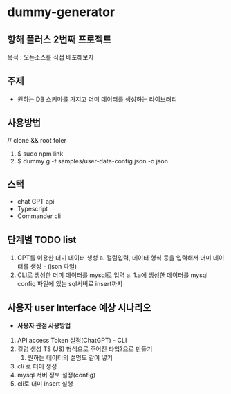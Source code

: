 # dummy-generator
## 항해 플러스 2번째 프로젝트
목적 : 오픈소스를 직접 배포해보자

## 주제 
- 원하는 DB 스키마를 가지고 더미 데이터를 생성하는 라이브러리

## 사용방법 
// clone && root foler
1. $ sudo npm link
2. $ dummy g -f samples/user-data-config.json -o json 

## 스택
- chat GPT api
- Typescript
- Commander cli 

## 단계별 TODO list
1. GPT를 이용한 더미 데이터 생성
    a. 컬럼입력, 데이터 형식 등을 입력해서 더미 데이터를 생성 - (json 파일)
2. CLI로 생성한 더미 데이터를 mysql로 입력
     a. 1.a에 생성한 데이터를 mysql config 파일에 있는 sql서버로 insert까지

## 사용자 user Interface 예상 시나리오
- **사용자 관점 사용방법**
1. API access Token 설정(ChatGPT) - CLI
2. 컬럼 생성 TS (JS) 형식으로 주어진 타입?으로 만들기
    1. 원하는 데이터의 설명도 같이 넣기
3. cli 로 더미 생성
4. mysql 서버 정보 설정(config)
5. cli로 더미 insert 실행

